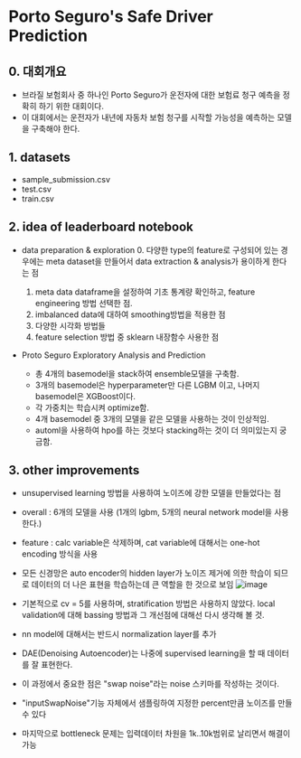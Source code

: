 # Porto Seguro's Safe Driver Prediction
## 0. 대회개요 
- 브라질 보험회사 중 하나인 Porto Seguro가 운전자에 대한 보험료 청구 예측을 정확히 하기 위한 대회이다. 
- 이 대회에서는 운전자가 내년에 자동차 보험 청구를 시작할 가능성을 예측하는 모델을 구축해야 한다. 

## 1. datasets 
- sample_submission.csv
- test.csv
- train.csv

## 2. idea of leaderboard notebook
- data preparation & exploration
    0. 다양한 type의 feature로 구성되어 있는 경우에는 meta dataset을 만들어서 data extraction & analysis가 용이하게 한다는 점
    1. meta data dataframe을 설정하여 기초 통계량 확인하고, feature engineering 방법 선택한 점. 
    2. imbalanced data에 대하여 smoothing방법을 적용한 점
    3. 다양한 시각화 방법들
    4. feature selection 방법 중 sklearn 내장함수 사용한 점

- Proto Seguro Exploratory Analysis and Prediction
    - 총 4개의 basemodel을 stack하여 ensemble모델을 구축함. 
    - 3개의 basemodel은 hyperparameter만 다른 LGBM 이고, 나머지 basemodel은 XGBoost이다. 
    - 각 가중치는 학습시켜 optimize함. 
    - 4개 basemodel 중 3개의 모델을 같은 모델을 사용하는 것이 인상적임. 
    - automl을 사용하여 hpo를 하는 것보다 stacking하는 것이 더 의미있는지 궁금함. 

## 3. other improvements
- unsupervised learning 방법을 사용하여 노이즈에 강한 모델을 만들었다는 점
- overall : 6개의 모델을 사용 (1개의 lgbm, 5개의 neural network model을 사용한다.)
- feature : calc variable은 삭제하며, cat variable에 대해서는 one-hot encoding 방식을 사용
- 모든 신경망은 auto encoder의 hidden layer가 노이즈 제거에 의한 학습이 되므로 데이터의 더 나은 표현을 학습하는데 큰 역할을 한 것으로 보임
![image](https://user-images.githubusercontent.com/49298791/90318962-0a932200-df6f-11ea-8ef0-f2119d14f3c2.png)

- 기본적으로 cv = 5를 사용하며, stratification 방법은 사용하지 않았다. local validation에 대해 bassing 방법과 그 개선점에 대해선 다시 생각해 볼 것. 
- nn model에 대해서는 반드시 normalization layer를 추가
- DAE(Denoising Autoencoder)는 나중에 supervised learning을 할 때 데이터를 잘 표현한다. 
- 이 과정에서 중요한 점은 "swap noise"라는 noise 스키마를 작성하는 것이다. 
- "inputSwapNoise"기능 자체에서 샘플링하여 지정한 percent만큼 노이즈를 만들 수 있다
- 마지막으로 bottleneck 문제는 입력데이터 차원을 1k..10k범위로 날리면서 해결이 가능
